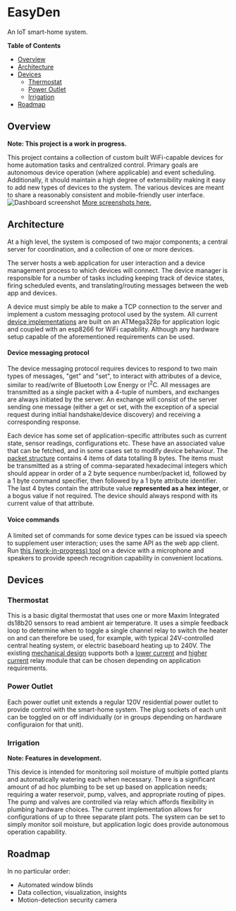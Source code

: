 # EasyDen

An IoT smart-home system.

**Table of Contents**
- [Overview](#overview)
- [Architecture](#architecture)
- [Devices](#devices)
    - [Thermostat](#thermostat)
    - [Power Outlet](#power-outlet)
    - [Irrigation](#irrigation)
- [Roadmap](#roadmap)


## Overview

**Note: This project is a work in progress.**

This project contains a collection of custom built WiFi-capable devices for home automation tasks and centralized control. Primary goals are autonomous device operation (where applicable) and event scheduling.
Additionally, it should maintain a high degree of extensibility making it easy to add new types of devices to the system. The various devices are meant to share a reasonably consistent and mobile-friendly user interface.
![Dashboard screenshot](https://github.com/user-attachments/assets/38e4d9e6-d8dc-4ed4-bfd2-53cb6fea6a93 "Main dashboard page")
[More screenshots here.](https://github.com/braeden-mulligan/EasyDen/issues/1)



## Architecture

At a high level, the system is composed of two major components; a central server for coordination, and a collection of one or more devices.

The server hosts a web application for user interaction and a device management process to which devices will connect.
The device manager is responsible for a number of tasks including keeping track of device states, firing scheduled events, and translating/routing messages between the web app and devices.

A device must simply be able to make a TCP connection to the server and implement a custom messaging protocol used by the system.
All current [device implementations](#devices) are built on an ATMega328p for application logic and coupled with an esp8266 for WiFi capability. Although any hardware setup capable of the aforementioned requirements can be used.

#### Device messaging protocol
The device messaging protocol requires devices to respond to two main types of messages, "get" and "set", to interact with attributes of a device, similar to read/write of Bluetooth Low Energy or I<sup>2</sup>C. All messages are transmitted as a single packet with a 4-tuple of numbers, and exchanges are always initiated by the server. An exchange will consist of the server sending one message (either a get or set, with the exception of a special request during initial handshake/device discovery) and receiving a corresponding response.

Each device has some set of application-specific attributes such as current state, sensor readings, configurations etc. These have an associated value that can be fetched, and in some cases set to modify device behaviour. 
The [packet structure](https://github.com/braeden-mulligan/EasyDen/blob/main/device-firmware/libraries/common/protocol.h) contains 4 items of data totalling 8 bytes. The items must be transmitted as a string of comma-separated hexadecimal integers which should appear in order of a 2 byte sequence number/packet id, followed by a 1 byte command specifier, then followed by a 1 byte attribute identifier. The last 4 bytes contain the attribute value **represented as a hex integer**, or a bogus value if not required. The device should always respond with its current value of that attribute.

#### Voice commands
A limited set of commands for some device types can be issued via speech to supplement user interaction; uses the same API as the web app client. Run [this (work-in-progress) tool](https://github.com/braeden-mulligan/EasyDen/blob/main/voice-command/speech_recognition.py) on a device with a microphone and speakers to provide speech recognition capability in convenient locations.


## Devices 
### Thermostat
This is a basic digital thermostat that uses one or more Maxim Integrated ds18b20 sensors to read ambient air temperature. It uses a simple feedback loop to determine when to toggle a single channel relay to switch the heater on and can therefore be used, for example, with typical 24V-controlled central heating system, or electric baseboard heating up to 240V. The existing [mechanical design](https://github.com/braeden-mulligan/EasyDen/blob/main/mechanical/Thermostat%20Case.stl) supports both a [lower current](https://www.pcbway.com/project/gifts_detail/1_Channel_Relay_Module_5V_with_optocoupler_Support_High_and_Low_Level_Trigger.html) and [higher current](https://www.sparkfun.com/sparkfun-beefcake-relay-control-kit-ver-2-0.html) relay module that can be chosen depending on application requirements.

### Power Outlet
Each power outlet unit extends a regular 120V residential power outlet to provide control with the smart-home system.
The plug sockets of each unit can be toggled on or off individually (or in groups depending on hardware configuraion for that unit).

### Irrigation

**Note: Features in development.**

This device is intended for monitoring soil moisture of multiple potted plants and automatically watering each when necessary.
There is a significant amount of ad hoc plumbing to be set up based on application needs; requiring a water reservoir, pump, valves, and appropriate routing of pipes. The pump and valves are controlled via relay which affords flexibility in plumbing hardware choices. The current implementation allows for configurations of up to three separate plant pots. The system can be set to simply monitor soil moisture, but application logic does provide autonomous operation capability.



## Roadmap

In no particular order:

- Automated window blinds
- Data collection, visualization, insights
- Motion-detection security camera

